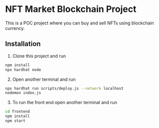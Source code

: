 # NFT Market Blockchain Project

This is a POC project where you can buy and sell NFTs using blockchain currency.

## Installation

1. Clone this project and run

```bash
npm install
npx hardhat node
```

2. Open another terminal and run

```bash
npx hardhat run scripts/deploy.js --network localhost
nodemon index.js
```

3. To run the front end open another terminal and run

```bash
cd frontend
npm install
npm start
```
